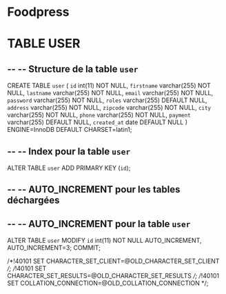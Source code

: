 # Foodpress

# TABLE USER
--
-- Structure de la table `user`
--

CREATE TABLE `user` (
  `id` int(11) NOT NULL,
  `firstname` varchar(255) NOT NULL,
  `lastname` varchar(255) NOT NULL,
  `email` varchar(255) NOT NULL,
  `password` varchar(255) NOT NULL,
  `roles` varchar(255) DEFAULT NULL,
  `address` varchar(255) NOT NULL,
  `zipcode` varchar(255) NOT NULL,
  `city` varchar(255) NOT NULL,
  `phone` varchar(255) NOT NULL,
  `payment` varchar(255) DEFAULT NULL,
  `created_at` date DEFAULT NULL
) ENGINE=InnoDB DEFAULT CHARSET=latin1;

--
-- Index pour la table `user`
--
ALTER TABLE `user`
  ADD PRIMARY KEY (`id`);

--
-- AUTO_INCREMENT pour les tables déchargées
--

--
-- AUTO_INCREMENT pour la table `user`
--
ALTER TABLE `user`
  MODIFY `id` int(11) NOT NULL AUTO_INCREMENT, AUTO_INCREMENT=3;
COMMIT;

/*!40101 SET CHARACTER_SET_CLIENT=@OLD_CHARACTER_SET_CLIENT */;
/*!40101 SET CHARACTER_SET_RESULTS=@OLD_CHARACTER_SET_RESULTS */;
/*!40101 SET COLLATION_CONNECTION=@OLD_COLLATION_CONNECTION */;
